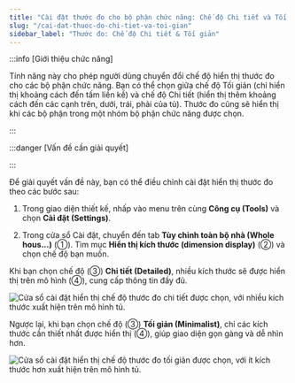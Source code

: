 ```yaml
---
title: "Cài đặt thước đo cho bộ phận chức năng: Chế độ Chi tiết và Tối giản"
slug: "/cai-dat-thuoc-do-chi-tiet-va-toi-gian"
sidebar_label: "Thước đo: Chế độ Chi tiết & Tối giản"
---
```


:::info [Giới thiệu chức năng]

Tính năng này cho phép người dùng chuyển đổi chế độ hiển thị thước đo cho các bộ phận chức năng. Bạn có thể chọn giữa chế độ Tối giản (chỉ hiển thị khoảng cách đến tấm liền kề) và chế độ Chi tiết (hiển thị thêm khoảng cách đến các cạnh trên, dưới, trái, phải của tủ). Thước đo cũng sẽ hiển thị khi các bộ phận trong một nhóm bộ phận chức năng được chọn.

:::

:::danger [Vấn đề cần giải quyết]



:::

Để giải quyết vấn đề này, bạn có thể điều chỉnh cài đặt hiển thị thước đo theo các bước sau:

1. Trong giao diện thiết kế, nhấp vào menu trên cùng **Công cụ (Tools)** và chọn **Cài đặt (Settings)**.

2. Trong cửa sổ Cài đặt, chuyển đến tab **Tùy chỉnh toàn bộ nhà (Whole hous...)** (①). Tìm mục **Hiển thị kích thước (dimension display)** (②) và chọn chế độ bạn muốn.

Khi bạn chọn chế độ (③) **Chi tiết (Detailed)**, nhiều kích thước sẽ được hiển thị trên mô hình (④), cung cấp thông tin đầy đủ.

![Cửa sổ cài đặt hiển thị chế độ thước đo chi tiết được chọn, với nhiều kích thước xuất hiện trên mô hình tủ.](https://storage.googleapis.com/jegavn_kb/images/ed39eb4d-d649-4f0b-850b-c918e73a6bca.png)

Ngược lại, khi bạn chọn chế độ (③) **Tối giản (Minimalist)**, chỉ các kích thước cần thiết nhất được hiển thị (④), giúp giao diện gọn gàng và dễ nhìn hơn.

![Cửa sổ cài đặt hiển thị chế độ thước đo tối giản được chọn, với ít kích thước hơn xuất hiện trên mô hình tủ.](https://storage.googleapis.com/jegavn_kb/images/e0857e36-5014-4473-9f21-ee8ff14e5f07.png)